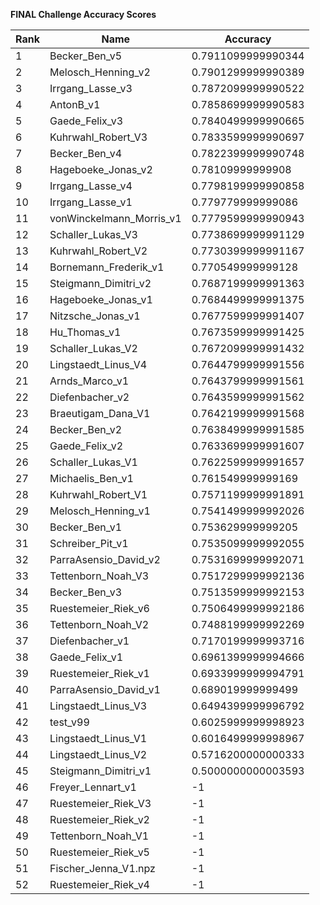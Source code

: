 **FINAL Challenge Accuracy Scores**



|Rank|Name|Accuracy|
|----|-----|---|
|1|Becker_Ben_v5|0.7911099999990344|
|2|Melosch_Henning_v2|0.7901299999990389|
|3|Irrgang_Lasse_v3|0.7872099999990522|
|4|AntonB_v1|0.7858699999990583|
|5|Gaede_Felix_v3|0.7840499999990665|
|6|Kuhrwahl_Robert_V3|0.7833599999990697|
|7|Becker_Ben_v4|0.7822399999990748|
|8|Hageboeke_Jonas_v2|0.78109999999908|
|9|Irrgang_Lasse_v4|0.7798199999990858|
|10|Irrgang_Lasse_v1|0.779779999999086|
|11|vonWinckelmann_Morris_v1|0.7779599999990943|
|12|Schaller_Lukas_V3|0.7738699999991129|
|13|Kuhrwahl_Robert_V2|0.7730399999991167|
|14|Bornemann_Frederik_v1|0.770549999999128|
|15|Steigmann_Dimitri_v2|0.7687199999991363|
|16|Hageboeke_Jonas_v1|0.7684499999991375|
|17|Nitzsche_Jonas_v1|0.7677599999991407|
|18|Hu_Thomas_v1|0.7673599999991425|
|19|Schaller_Lukas_V2|0.7672099999991432|
|20|Lingstaedt_Linus_V4|0.7644799999991556|
|21|Arnds_Marco_v1|0.7643799999991561|
|22|Diefenbacher_v2|0.7643599999991562|
|23|Braeutigam_Dana_V1|0.7642199999991568|
|24|Becker_Ben_v2|0.7638499999991585|
|25|Gaede_Felix_v2|0.7633699999991607|
|26|Schaller_Lukas_V1|0.7622599999991657|
|27|Michaelis_Ben_v1|0.761549999999169|
|28|Kuhrwahl_Robert_V1|0.7571199999991891|
|29|Melosch_Henning_v1|0.7541499999992026|
|30|Becker_Ben_v1|0.753629999999205|
|31|Schreiber_Pit_v1|0.7535099999992055|
|32|ParraAsensio_David_v2|0.7531699999992071|
|33|Tettenborn_Noah_V3|0.7517299999992136|
|34|Becker_Ben_v3|0.7513599999992153|
|35|Ruestemeier_Riek_v6|0.7506499999992186|
|36|Tettenborn_Noah_V2|0.7488199999992269|
|37|Diefenbacher_v1|0.7170199999993716|
|38|Gaede_Felix_v1|0.6961399999994666|
|39|Ruestemeier_Riek_v1|0.6933999999994791|
|40|ParraAsensio_David_v1|0.689019999999499|
|41|Lingstaedt_Linus_V3|0.6494399999996792|
|42|test_v99|0.6025999999998923|
|43|Lingstaedt_Linus_V1|0.6016499999998967|
|44|Lingstaedt_Linus_V2|0.5716200000000333|
|45|Steigmann_Dimitri_v1|0.5000000000003593|
|46|Freyer_Lennart_v1|-1|
|47|Ruestemeier_Riek_V3|-1|
|48|Ruestemeier_Riek_v2|-1|
|49|Tettenborn_Noah_V1|-1|
|50|Ruestemeier_Riek_v5|-1|
|51|Fischer_Jenna_V1.npz|-1|
|52|Ruestemeier_Riek_v4|-1|
